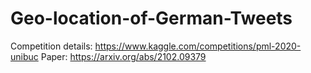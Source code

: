 # Geo-location-of-German-Tweets
Competition details: https://www.kaggle.com/competitions/pml-2020-unibuc
Paper: https://arxiv.org/abs/2102.09379
